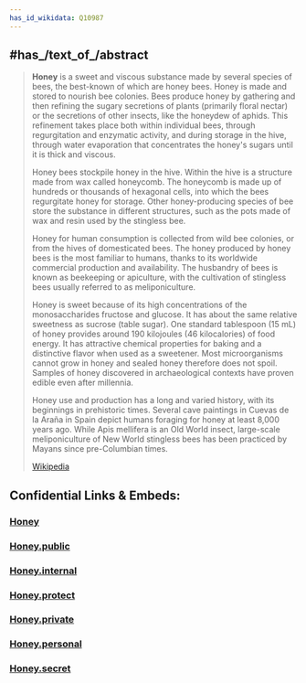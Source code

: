 ```yaml
---
has_id_wikidata: Q10987
---
```



## #has_/text_of_/abstract 

> **Honey** is a sweet and viscous substance made by several species of bees, the best-known of which are honey bees. Honey is made and stored to nourish bee colonies. Bees produce honey by gathering and then refining the sugary secretions of plants (primarily floral nectar) or the secretions of other insects, like the honeydew of aphids. This refinement takes place both within individual bees, through regurgitation and enzymatic activity, and during storage in the hive, through water evaporation that concentrates the honey's sugars until it is thick and viscous.
>
> Honey bees stockpile honey in the hive. Within the hive is a structure made from wax called honeycomb. The honeycomb is made up of hundreds or thousands of hexagonal cells, into which the bees regurgitate honey for storage. Other honey-producing species of bee store the substance in different structures, such as the pots made of wax and resin used by the stingless bee.
>
> Honey for human consumption is collected from wild bee colonies, or from the hives of domesticated bees. The honey produced by honey bees is the most familiar to humans, thanks to its worldwide commercial production and availability. The husbandry of bees is known as beekeeping or apiculture, with the cultivation of stingless bees usually referred to as meliponiculture.
>
> Honey is sweet because of its high concentrations of the monosaccharides fructose and glucose. It has about the same relative sweetness as sucrose (table sugar). One standard tablespoon (15 mL) of honey provides around 190 kilojoules (46 kilocalories) of food energy. It has attractive chemical properties for baking and a distinctive flavor when used as a sweetener. Most microorganisms cannot grow in honey and sealed honey therefore does not spoil. Samples of honey discovered in archaeological contexts have proven edible even after millennia.
>
> 
>
> Honey use and production has a long and varied history, with its beginnings in prehistoric times. Several cave paintings in Cuevas de la Araña in Spain depict humans foraging for honey at least 8,000 years ago. While Apis mellifera is an Old World insect, large-scale meliponiculture of New World stingless bees has been practiced by Mayans since pre-Columbian times.
>
> [Wikipedia](https://en.wikipedia.org/wiki/Honey) 




## Confidential Links & Embeds: 

### [Honey](/_Standards/Home_Economics/Cooking/Food/Candy/Honey.md) 

### [Honey.public](/_public/Home_Economics/Cooking/Food/Candy/Honey.public.md) 

### [Honey.internal](/_internal/Home_Economics/Cooking/Food/Candy/Honey.internal.md) 

### [Honey.protect](/_protect/Home_Economics/Cooking/Food/Candy/Honey.protect.md) 

### [Honey.private](/_private/Home_Economics/Cooking/Food/Candy/Honey.private.md) 

### [Honey.personal](/_personal/Home_Economics/Cooking/Food/Candy/Honey.personal.md) 

### [Honey.secret](/_secret/Home_Economics/Cooking/Food/Candy/Honey.secret.md)

